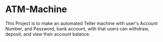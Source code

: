 # ATM-Machine
This Project is to make an automated Teller machine with user's Account Number, and Password, bank account, with that users can withdraw, deposit, and view their account balance.
